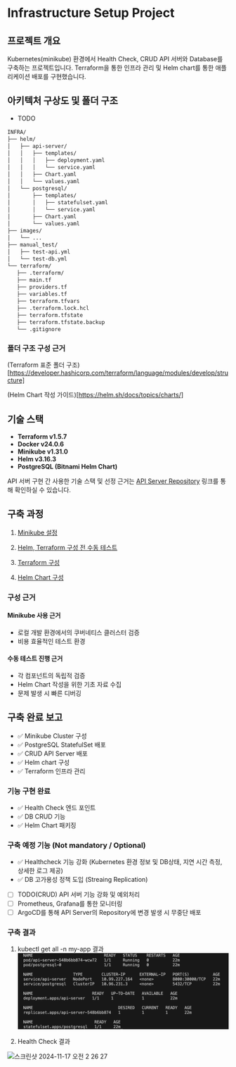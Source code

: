 # Infrastructure Setup Project

## 프로젝트 개요
Kubernetes(minikube) 환경에서 Health Check, CRUD API 서버와 Database를 구축하는 프로젝트입니다.
Terraform을 통한 인프라 관리 및 Helm chart를 통한 애플리케이션 배포를 구현했습니다.

## 아키텍처 구상도 및 폴더 구조
- TODO

```
INFRA/
├── helm/
│   ├── api-server/
│   │   ├── templates/
│   │   │   ├── deployment.yaml
│   │   │   └── service.yaml
│   │   ├── Chart.yaml
│   │   └── values.yaml
│   └── postgresql/
│       ├── templates/
│       │   ├── statefulset.yaml 
│       │   └── service.yaml
│       ├── Chart.yaml
│       └── values.yaml
├── images/
│   └── ...
├── manual_test/
│   ├── test-api.yml
│   └── test-db.yml
└── terraform/
   ├── .terraform/
   ├── main.tf
   ├── providers.tf
   ├── variables.tf
   ├── terraform.tfvars
   ├── .terraform.lock.hcl
   ├── terraform.tfstate
   ├── terraform.tfstate.backup
   └── .gitignore
```

### 폴더 구조 구성 근거
(Terraform 표준 폴더 구조)[https://developer.hashicorp.com/terraform/language/modules/develop/structure]

(Helm Chart 작성 가이드)[https://helm.sh/docs/topics/charts/]

## 기술 스택
- **Terraform v1.5.7**
- **Docker v24.0.6**
- **Minikube v1.31.0**
- **Helm v3.16.3**
- **PostgreSQL (Bitnami Helm Chart)**

API 서버 구현 간 사용한 기술 스택 및 선정 근거는 [API Server Repository](https://github.com/sejoonkimmm/API-Repository) 링크를 통해 확인하실 수 있습니다.

## 구축 과정
1. [Minikube 설정](docs/minikube-setup.md)

2. [Helm, Terraform 구성 전 수동 테스트](docs/manual-test.md)

3. [Terraform 구성](docs/terraform-setup.md)

4. [Helm Chart 구성](docs/helm-setup.md)

### 구성 근거
#### Minikube 사용 근거
- 로컬 개발 환경에서의 쿠버네티스 클러스터 검증
- 비용 효율적인 테스트 환경

#### 수동 테스트 진행 근거
- 각 컴포넌트의 독립적 검증
- Helm Chart 작성을 위한 기초 자료 수집
- 문제 발생 시 빠른 디버깅

## 구축 완료 보고
- ✅ Minikube Cluster 구성
- ✅ PostgreSQL StatefulSet 배포
- ✅ CRUD API Server 배포
- ✅ Helm chart 구성
- ✅ Terraform 인프라 관리

### 기능 구현 완료
- ✅ Health Check 엔드 포인트
- ✅ DB CRUD 기능
- ✅ Helm Chart 패키징

### 구축 예정 기능 (Not mandatory / Optional)
- ✅ Healthcheck 기능 강화 (Kubernetes 환경 정보 및 DB상태, 지연 시간 측정, 상세한 로그 제공)
- ✅ DB 고가용성 정책 도입 (Streaing Replication)
- [ ] TODO(CRUD) API 서버 기능 강화 및 예외처리
- [ ] Prometheus, Grafana를 통한 모니터링
- [ ] ArgoCD를 통해 API Server의 Repository에 변경 발생 시 무중단 배포

### 구축 결과
1. kubectl get all -n my-app 결과
![alt text](images/image.png)

2. Health Check 결과
<img width="982" alt="스크린샷 2024-11-17 오전 2 26 27" src="https://github.com/user-attachments/assets/fbd6bede-5a48-4271-959a-f072cf705704">
